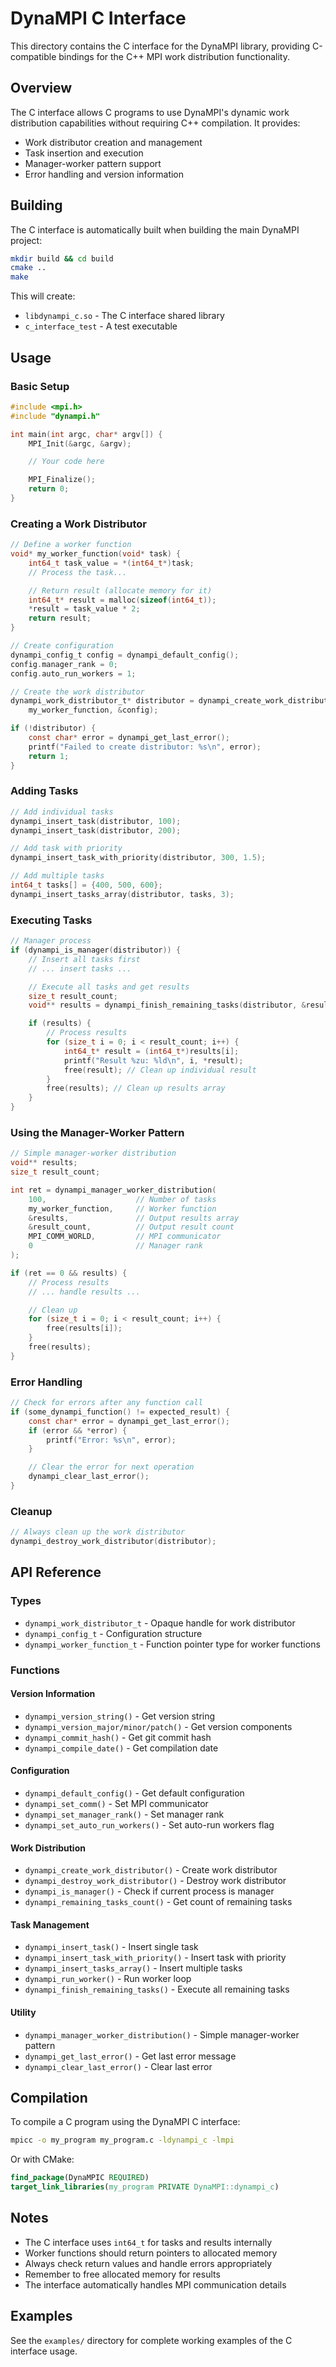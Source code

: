 <!--
  SPDX-FileCopyrightText: 2025 QDX Technologies. Authored by Ryan Stocks <ryan.stocks00@gmail.com>
  SPDX-License-Identifier: MIT
 -->

# DynaMPI C Interface

This directory contains the C interface for the DynaMPI library, providing C-compatible bindings for the C++ MPI work distribution functionality.

## Overview

The C interface allows C programs to use DynaMPI's dynamic work distribution capabilities without requiring C++ compilation. It provides:

- Work distributor creation and management
- Task insertion and execution
- Manager-worker pattern support
- Error handling and version information

## Building

The C interface is automatically built when building the main DynaMPI project:

```bash
mkdir build && cd build
cmake ..
make
```

This will create:
- `libdynampi_c.so` - The C interface shared library
- `c_interface_test` - A test executable

## Usage

### Basic Setup

```c
#include <mpi.h>
#include "dynampi.h"

int main(int argc, char* argv[]) {
    MPI_Init(&argc, &argv);

    // Your code here

    MPI_Finalize();
    return 0;
}
```

### Creating a Work Distributor

```c
// Define a worker function
void* my_worker_function(void* task) {
    int64_t task_value = *(int64_t*)task;
    // Process the task...

    // Return result (allocate memory for it)
    int64_t* result = malloc(sizeof(int64_t));
    *result = task_value * 2;
    return result;
}

// Create configuration
dynampi_config_t config = dynampi_default_config();
config.manager_rank = 0;
config.auto_run_workers = 1;

// Create the work distributor
dynampi_work_distributor_t* distributor = dynampi_create_work_distributor(
    my_worker_function, &config);

if (!distributor) {
    const char* error = dynampi_get_last_error();
    printf("Failed to create distributor: %s\n", error);
    return 1;
}
```

### Adding Tasks

```c
// Add individual tasks
dynampi_insert_task(distributor, 100);
dynampi_insert_task(distributor, 200);

// Add task with priority
dynampi_insert_task_with_priority(distributor, 300, 1.5);

// Add multiple tasks
int64_t tasks[] = {400, 500, 600};
dynampi_insert_tasks_array(distributor, tasks, 3);
```

### Executing Tasks

```c
// Manager process
if (dynampi_is_manager(distributor)) {
    // Insert all tasks first
    // ... insert tasks ...

    // Execute all tasks and get results
    size_t result_count;
    void** results = dynampi_finish_remaining_tasks(distributor, &result_count);

    if (results) {
        // Process results
        for (size_t i = 0; i < result_count; i++) {
            int64_t* result = (int64_t*)results[i];
            printf("Result %zu: %ld\n", i, *result);
            free(result); // Clean up individual result
        }
        free(results); // Clean up results array
    }
}
```

### Using the Manager-Worker Pattern

```c
// Simple manager-worker distribution
void** results;
size_t result_count;

int ret = dynampi_manager_worker_distribution(
    100,                    // Number of tasks
    my_worker_function,     // Worker function
    &results,               // Output results array
    &result_count,          // Output result count
    MPI_COMM_WORLD,         // MPI communicator
    0                       // Manager rank
);

if (ret == 0 && results) {
    // Process results
    // ... handle results ...

    // Clean up
    for (size_t i = 0; i < result_count; i++) {
        free(results[i]);
    }
    free(results);
}
```

### Error Handling

```c
// Check for errors after any function call
if (some_dynampi_function() != expected_result) {
    const char* error = dynampi_get_last_error();
    if (error && *error) {
        printf("Error: %s\n", error);
    }

    // Clear the error for next operation
    dynampi_clear_last_error();
}
```

### Cleanup

```c
// Always clean up the work distributor
dynampi_destroy_work_distributor(distributor);
```

## API Reference

### Types

- `dynampi_work_distributor_t` - Opaque handle for work distributor
- `dynampi_config_t` - Configuration structure
- `dynampi_worker_function_t` - Function pointer type for worker functions

### Functions

#### Version Information
- `dynampi_version_string()` - Get version string
- `dynampi_version_major/minor/patch()` - Get version components
- `dynampi_commit_hash()` - Get git commit hash
- `dynampi_compile_date()` - Get compilation date

#### Configuration
- `dynampi_default_config()` - Get default configuration
- `dynampi_set_comm()` - Set MPI communicator
- `dynampi_set_manager_rank()` - Set manager rank
- `dynampi_set_auto_run_workers()` - Set auto-run workers flag

#### Work Distribution
- `dynampi_create_work_distributor()` - Create work distributor
- `dynampi_destroy_work_distributor()` - Destroy work distributor
- `dynampi_is_manager()` - Check if current process is manager
- `dynampi_remaining_tasks_count()` - Get count of remaining tasks

#### Task Management
- `dynampi_insert_task()` - Insert single task
- `dynampi_insert_task_with_priority()` - Insert task with priority
- `dynampi_insert_tasks_array()` - Insert multiple tasks
- `dynampi_run_worker()` - Run worker loop
- `dynampi_finish_remaining_tasks()` - Execute all remaining tasks

#### Utility
- `dynampi_manager_worker_distribution()` - Simple manager-worker pattern
- `dynampi_get_last_error()` - Get last error message
- `dynampi_clear_last_error()` - Clear last error

## Compilation

To compile a C program using the DynaMPI C interface:

```bash
mpicc -o my_program my_program.c -ldynampi_c -lmpi
```

Or with CMake:

```cmake
find_package(DynaMPIC REQUIRED)
target_link_libraries(my_program PRIVATE DynaMPI::dynampi_c)
```

## Notes

- The C interface uses `int64_t` for tasks and results internally
- Worker functions should return pointers to allocated memory
- Always check return values and handle errors appropriately
- Remember to free allocated memory for results
- The interface automatically handles MPI communication details

## Examples

See the `examples/` directory for complete working examples of the C interface usage.
